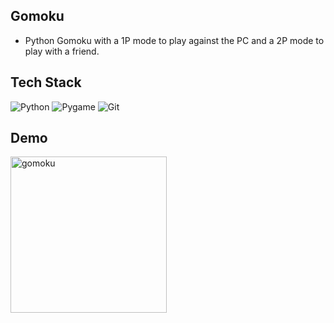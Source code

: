 ## Gomoku
- Python Gomoku with a 1P mode to play against the PC and a 2P mode to play with a friend.

## Tech Stack
![Python](https://img.shields.io/badge/python-3670A0?style=for-the-badge&logo=python&logoColor=ffdd54)
![Pygame](https://img.shields.io/badge/pygame-ffdd54?style=for-the-badge&logo=python&logoColor=3670A0)
![Git](https://img.shields.io/badge/git-%23F05033.svg?style=for-the-badge&logo=git&logoColor=white)

## Demo
<img width="250" alt="gomoku" src="https://user-images.githubusercontent.com/83435667/179069396-1e0f4058-7488-48fd-9f6b-b1dd650e6a8c.png">
